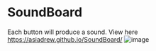 # SoundBoard
Each button will produce a sound. 
View here https://asiadrew.github.io/SoundBoard/
![image](https://user-images.githubusercontent.com/102258289/201424013-2fdb12a2-0b28-48da-8f32-0458989c94d8.png)
</p>

